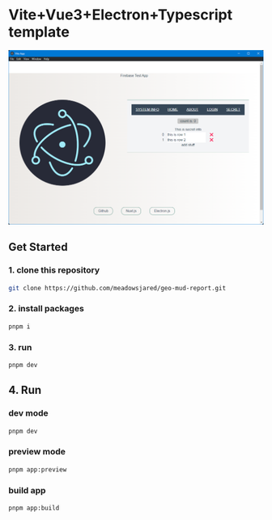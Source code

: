 # Vite+Vue3+Electron+Typescript template

![screenshot](./src/assets/screenshot.png)

## Get Started

### 1. clone this repository

```bash
git clone https://github.com/meadowsjared/geo-mud-report.git
```

### 2. install packages

```bash
pnpm i
```

### 3. run

```bash
pnpm dev
```

## 4. Run

### dev mode

```bash
pnpm dev  
```

### preview mode

```bash
pnpm app:preview  
```

### build app

```bash
pnpm app:build
```
